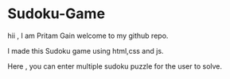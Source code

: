 # Sudoku-Game

hii , I am Pritam Gain welcome to my github repo.

I made this Sudoku game using html,css and js.

Here , you can enter multiple sudoku puzzle for the user to solve.
